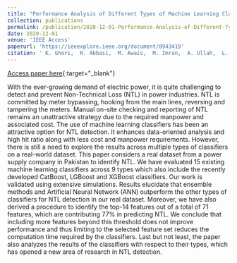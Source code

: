 ```yaml
---
title: "Performance Analysis of Different Types of Machine Learning Classifiers for Non-Technical Loss Detection"
collection: publications
permalink: /publication/2020-12-01-Performance-Analysis-of-Different-Types-of-Machine-Learning-Classifiers-for-Non-Technical-Loss-Detection
date: 2020-12-01
venue: 'IEEE Access'
paperurl: 'https://ieeexplore.ieee.org/document/8943419'
citation: ' K. Ghori,  R. Abbasi,  M. Awais,  M. Imran,  A. Ullah,  L. Szathmary, &quot;Performance Analysis of Different Types of Machine Learning Classifiers for Non-Technical Loss Detection.&quot; IEEE Access, 2020.'
---
```

[Access paper here](https://ieeexplore.ieee.org/document/8943419){:target="_blank"}

With the ever-growing demand of electric power, it is quite challenging to detect and prevent Non-Technical Loss (NTL) in power industries. NTL is committed by meter bypassing, hooking from the main lines, reversing and tampering the meters. Manual on-site checking and reporting of NTL remains an unattractive strategy due to the required manpower and associated cost. The use of machine learning classifiers has been an attractive option for NTL detection. It enhances data-oriented analysis and high hit ratio along with less cost and manpower requirements. However, there is still a need to explore the results across multiple types of classifiers on a real-world dataset. This paper considers a real dataset from a power supply company in Pakistan to identify NTL. We have evaluated 15 existing machine learning classifiers across 9 types which also include the recently developed CatBoost, LGBoost and XGBoost classifiers. Our work is validated using extensive simulations. Results elucidate that ensemble methods and Artificial Neural Network (ANN) outperform the other types of classifiers for NTL detection in our real dataset. Moreover, we have also derived a procedure to identify the top-14 features out of a total of 71 features, which are contributing 77\% in predicting NTL. We conclude that including more features beyond this threshold does not improve performance and thus limiting to the selected feature set reduces the computation time required by the classifiers. Last but not least, the paper also analyzes the results of the classifiers with respect to their types, which has opened a new area of research in NTL detection.

